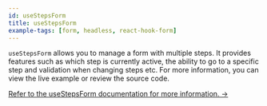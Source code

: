 ```yaml
---
id: useStepsForm
title: useStepsForm
example-tags: [form, headless, react-hook-form]
---
```


`useStepsForm` allows you to manage a form with multiple steps. It provides features such as which step is currently active, the ability to go to a specific step and validation when changing steps etc. For more information, you can view the live example or review the source code.

[Refer to the useStepsForm documentation for more information. →](/docs/packages/list-of-packages/index)

<CodeSandboxExample path="form-react-hook-form-use-steps-form" />
